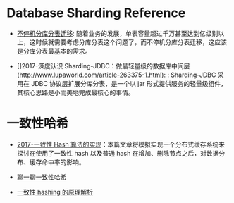 # Database Sharding Reference

* [不停机分库分表迁移](https://mp.weixin.qq.com/s/uKGdK-1jP0q6xiJyczGwFw): 随着业务的发展，单表容量超过千万甚至达到亿级别以上，这时候就需要考虑分库分表这个问题了，而不停机分库分表迁移，这应该是分库分表最基本的需求。

* []2017-深度认识 Sharding-JDBC：做最轻量级的数据库中间层(http://www.lupaworld.com/article-263375-1.html): : Sharding-JDBC 采用在 JDBC 协议层扩展分库分表，是一个以 jar 形式提供服务的轻量级组件，其核心思路是小而美地完成最核心的事情。

# 一致性哈希

* [2017-一致性 Hash 算法的实现](http://yywang.info/2017/04/15/hash/)：本篇文章将模拟实现一个分布式缓存系统来探讨在使用了一致性 hash 以及普通 hash 在增加、删除节点之后，对数据分布、缓存命中率的影响。

* [聊一聊一致性哈希](http://mp.weixin.qq.com/s/FgRi3aVpNYfaLU3EeVk7ug)

* [一致性 hashing 的原理解析](https://taozj.org/201612/consistent-hashing.html)
